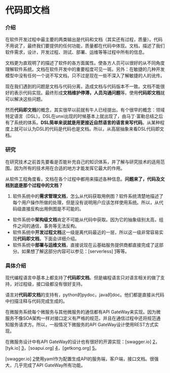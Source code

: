 # 代码即文档

### 介绍
在软件开发过程中最主要的两类输出是代码和文档（其实还有过程，质量）。代码不用说了，最终我们要提供的任何功能，质量都在代码中体现。文档，描述了我们软件需求，设计，开发过程、测试、部署、运维等等过程中所有的信息。

文档更为直观明了的描述了软件的各方面属性。使各方人员可以很好的从不同角度理解软件系统。文档在软件开发中的重要程度可见一斑。另外：在敏捷的几种开发模型中没有任何一个说不写文档，只不过是现在一些不深入了解敏捷的人的讹传。

现在我们遇到的问题是文档与代码分离，造成文档与代码版本不一致。文档不能很好的表示代码实现。最终形成**文档维护停滞，人员沟通问题**等。使用**代码即文档**就可以解决这些问题。

然而**代码即文档**的概念，其实很早以前就有牛人已经提出。有个很早的概念：领域特定语言（DSL）。DSL在unxi出现的时候基本上就出现了，由马丁·富勒总结之后有了系统的体系。**DSL简单来说就是用更接近自然语言的语言来写代码**。从某种程度上就可以认为DSL的代码是代码也是文档。所以，从高层抽象来看DSL代码即文档。

### 研究
在研究技术之前首先要看是否能补充自己的知识体系，并了解与研究技术的适用范围。因为所有的技术用在合适的地方才能发挥它最大的作用。

从软件工程角度看，文档在各个过程中都用来描述各种信息。**问题来了，代码及文档到底是那个过程中的文档？**

1. 软件系统中的**需求管理文档**，怎么从代码获取用例图？软件系统清楚地描述了每个用户操作所做的处理，但是没有说明用户应该怎样使用系统。所以，从代码级直接反构出用例图是不可能的。
- 软件系统中**架构级文档**肯定不可能从代码中获取。因为它的抽象级别太高，组件之间的通信，事务等无法反构。
- 软件系统中**开发过程文档**这一级是离代码最近的一层，所以这一级非常容易实现**代码即文档**，下面会详细介绍。
- 软件系统中**部署与运维文档**，直接说现在云基础服务提供商都直接完成了这部分。如果想了解这部分内容可以参见：[serverless] [1]等等。

### 具体介绍
现代编程语言中基本上都支持了**代码即文档**。但是编程语言只对语言相关的做了支持，对过程级，接口级都没有很好支持。

语言对**代码即文档**的支持有，python的pydoc，java的doc。他们都是直接从代码中扫描注释与代码完成生成的。

在微服务系统每个微服务与其他微服务的通信都有API GateWay来实现。因为微服务不像SOA架构一样对接口定义有严格的规范，并且在通信过程中还将规范通知服务请求方。所以，一般情况下微服务的API GateWay设计使用REST方式实现。

在微服务设计中有API GateWay的设计也有很好的开源实现：[swagger.io] [2]，[tyk.io] [3]，[soapui.org] [4]，[getkong.org] [5]。

[swagger.io] [2]使用yaml作为配置生成API的服务端，客户端，接口文档。很强大，几乎完成了API GateWay所有功能。

[1]: https://serverless.com/ "serverless"
[2]: http://swagger.io "swagger.io"
[3]: http://tyk.io "tyk.io"
[4]: http://soapui.org "soapui.org"
[5]: http://getkong.org "getkong.org"